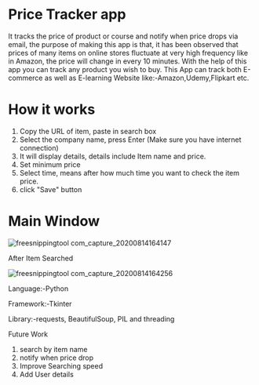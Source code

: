 # Price Tracker app
It tracks the price of product or course and notify when price drops via email, the purpose of making this app is that, it has been observed that prices of many items on
online stores fluctuate at very high frequency like in Amazon, the price will change in every 10 minutes. With the help of this app you can track any product you wish to buy. 
This App can track both E-commerce as well as E-learning Website like:-Amazon,Udemy,Flipkart etc.

# How it works
1. Copy the URL of item, paste in search box 
2. Select the company name, press Enter (Make sure you have internet connection)
3. It will display details, details include Item name and price.
4. Set minimum price
5. Select time, means after how much time you want to check the item price.
6. click "Save" button

# Main Window

![freesnippingtool com_capture_20200814164147](https://user-images.githubusercontent.com/58354473/90243767-18e91d00-de4d-11ea-9c0e-322ba09f2706.png)

After Item Searched

![freesnippingtool com_capture_20200814164256](https://user-images.githubusercontent.com/58354473/90243841-3b7b3600-de4d-11ea-911f-cb44915ae6af.png)

Language:-Python

Framework:-Tkinter

Library:-requests, BeautifulSoup, PIL and threading

Future Work
1. search by item name
2. notify when price drop
3. Improve Searching speed
4. Add User details
